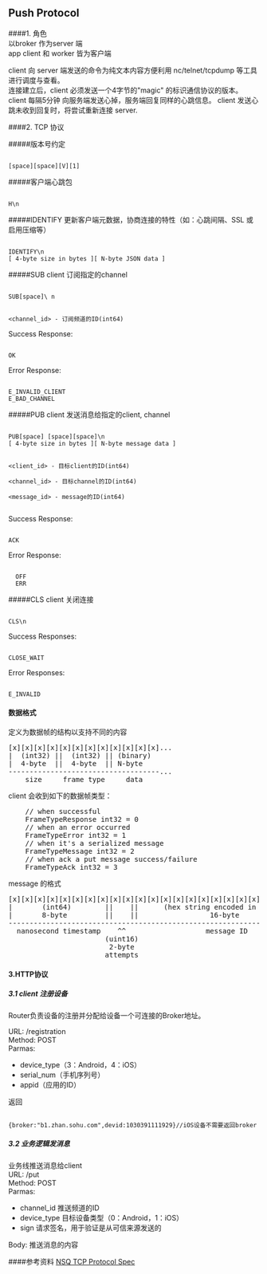 
## Push Protocol


####1. 角色  
以broker 作为server 端  
app client 和 worker 皆为客户端  

client 向 server 端发送的命令为纯文本内容方便利用 nc/telnet/tcpdump 等工具进行调度与查看。  
连接建立后，client 必须发送一个4字节的"magic" 的标识通信协议的版本。  
client 每隔5分钟 向服务端发送心掉，服务端回复同样的心跳信息。
client 发送心跳未收到回复时，将尝试重新连接 server.

####2. TCP 协议

#####版本号约定

<code>
[space][space][V][1]
</code>

#####客户端心跳包

<code>
H\n
</code>

#####IDENTIFY 
更新客户端元数据，协商连接的特性（如：心跳间隔、SSL 或 启用压缩等）

<code>
IDENTIFY\n  [ 4-byte size in bytes ][ N-byte JSON data ]
</code>

#####SUB 
client 订阅指定的channel

<code>
SUB[space]<channel_id>\ n
  
<channel_id>  - 订阅频道的ID(int64)
</code>

Success Response:<code>OK</code>
Error Response:   
<code>
E_INVALID_CLIENT  
E_BAD_CHANNEL</code>

#####PUB 
client 发送消息给指定的client, channel  

<code>
PUB[space]<client_id> [space]<channel_id>[space]<message_id>\n  
[ 4-byte size in bytes ][ N-byte message data ]  

<client_id>  - 目标client的ID(int64)  
<channel_id>  - 目标channel的ID(int64)  
<message_id>  - message的ID(int64)  
</code>

Success Response:<code>ACK <message_id></code>
Error Response:
<code>
  OFF <message_id>  
  ERR <message_id> </code>

#####CLS 
client 关闭连接

<code>
CLS\n
</code>

Success Responses:  
<code>CLOSE_WAIT</code>
Error Responses:  
<code>E_INVALID</code>
#### 数据格式

定义为数据帧的结构以支持不同的内容
<pre>
[x][x][x][x][x][x][x][x][x][x][x][x]...|  (int32) ||  (int32) || (binary)|  4-byte  ||  4-byte  || N-byte------------------------------------...    size     frame type     data</pre>
client 会收到如下的数据帧类型：
<pre>
	// when successful
	FrameTypeResponse int32 = 0
	// when an error occurred
	FrameTypeError int32 = 1
	// when it's a serialized message
	FrameTypeMessage int32 = 2
	// when ack a put message success/failure
	FrameTypeAck int32 = 3
</pre>

message 的格式

<pre>
[x][x][x][x][x][x][x][x][x][x][x][x][x][x][x][x][x][x][x][x][x][x][x][x][x][x][x][x][x][x]...|       (int64)        ||    ||      (hex string encoded in ASCII)           || (binary)|       8-byte         ||    ||                 16-byte                      || N-byte------------------------------------------------------------------------------------------...  nanosecond timestamp    ^^                   message ID                       message body                       (uint16)                        2-byte                       attempts
</pre>

#### 3.HTTP协议

##### 3.1 client 注册设备
Router负责设备的注册并分配给设备一个可连接的Broker地址。

URL: /registration  
Method: POST  
Parmas:

- device_type（3：Android，4：iOS）  
- serial_num（手机序列号）  
- appid（应用的ID）  

返回  

<code>
{broker:"b1.zhan.sohu.com",devid:1030391111929}//iOS设备不需要返回broker
</code>

##### 3.2 业务逻辑发消息
业务线推送消息给client  
URL: /put  
Method: POST   
Parmas:

- channel_id 推送频道的ID
- device_type 目标设备类型（0：Android，1：iOS）  
- sign 请求签名，用于验证是从可信来源发送的  
 
Body: 推送消息的内容


####参考资料
[NSQ TCP Protocol Spec](http://bitly.github.io/nsq/clients/tcp_protocol_spec.html)
